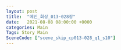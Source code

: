 ```yaml
---
layout: post
title:  "메인_회상_013~028장"
date:   2021-08-08 08:00:00 +0000
categories: Main
Tags: Story Main
SceneCode: ["scene_skip_cp013-028_q1_s10"]
---
```

